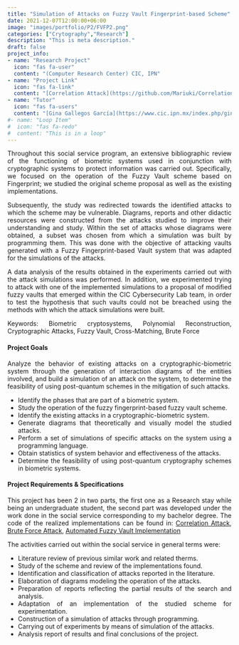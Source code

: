 ```yaml
---
title: "Simulation of Attacks on Fuzzy Vault Fingerprint-based Scheme"
date: 2021-12-07T12:00:00+06:00
image: "images/portfolio/P2/FVFP2.png"
categories: ["Crytography","Research"]
description: "This is meta description."
draft: false
project_info:
- name: "Research Project"
  icon: "fas fa-user"
  content: "(Computer Research Center) CIC, IPN"
- name: "Project Link"
  icon: "fas fa-link"
  content: "[Correlation Attack](https://github.com/Mariuki/CorrelationAttack2FuzzyVault), [Brute Force Attack](https://github.com/Mariuki/AutomatedBruteForceAttack_to_FingerprintFuzzyVault), [Automated Fuzzy Vault Implementation](https://github.com/Mariuki/AutomatedFuzzyVaultFingerprint)"
- name: "Tutor"
  icon: "fas fa-users"
  content: "[Gina Gallegos García](https://www.cic.ipn.mx/index.php/gina-gallegos-garcia)"
#- name: "Loop Item"
#  icon: "fas fa-redo"
#  content: "This is in a loop"
---
```

<div style="text-align: justify">

Throughout this social service program, an extensive bibliographic review of the functioning of biometric systems used in conjunction with cryptographic systems to protect information was carried out. Specifically, we focused on the operation of the Fuzzy Vault scheme based on Fingerprint; we studied the original scheme proposal as well as the existing implementations.

Subsequently, the study was redirected towards the identified attacks to which the scheme may be vulnerable. Diagrams, reports and other didactic resources were constructed from the attacks studied to improve their understanding and study. Within the set of attacks whose diagrams were obtained, a subset was chosen from which a simulation was built by programming them. This was done with the objective of attacking vaults generated with a Fuzzy Fingerprint-based Vault system that was adapted for the simulations of the attacks.

A data analysis of the results obtained in the experiments carried out with the attack simulations was performed. In addition, we experimented trying to attack with one of the implemented simulations to a proposal of modified fuzzy vaults that emerged within the CIC Cybersecurity Lab team, in order to test the hypothesis that such vaults could not be breached using the methods with which the attack simulations were built.

Keywords: Biometric cryptosystems, Polynomial Reconstruction, Cryptographic Attacks, Fuzzy Vault, Cross-Matching, Brute Force


#### Project Goals

Analyze the behavior of existing attacks on a cryptographic-biometric system through the generation of interaction diagrams of the entities involved, and build a simulation of an attack on the system, to determine the feasibility of using post-quantum schemes in the mitigation of such attacks.

- Identify the phases that are part of a biometric system.
- Study the operation of the fuzzy fingerprint-based fuzzy vault scheme.
- Identify the existing attacks in a cryptographic-biometric system.
- Generate diagrams that theoretically and visually model the studied attacks.
- Perform a set of simulations of specific attacks on the system using a programming language.
- Obtain statistics of system behavior and effectiveness of the attacks.
- Determine the feasibility of using post-quantum cryptography schemes in biometric systems.

#### Project Requirements & Specifications

This project has been 2 in two parts, the first one as a Research stay while being an undergraduate student, the second part was developed under the work done in the social service corresponding to my bachelor degree. The code of the realized implementations can be found in: [Correlation Attack](https://github.com/Mariuki/CorrelationAttack2FuzzyVault), [Brute Force Attack](https://github.com/Mariuki/AutomatedBruteForceAttack_to_FingerprintFuzzyVault), [Automated Fuzzy Vault Implementation](https://github.com/Mariuki/AutomatedFuzzyVaultFingerprint)

The activities carried out within the social service in general terms were:

- Literature review of previous similar work and related therms.
- Study of the scheme and review of the implementations found.
- Identification and classification of attacks reported in the literature.
- Elaboration of diagrams modeling the operation of the attacks.
- Preparation of reports reflecting the partial results of the search and analysis.
- Adaptation of an implementation of the studied scheme for experimentation.
- Construction of a simulation of attacks through programming.
- Carrying out of experiments by means of simulation of the attacks.
- Analysis report of results and final conclusions of the project.

</div>
